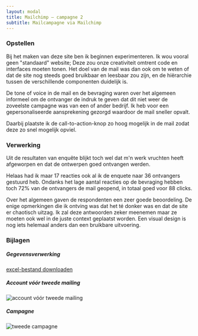 ```yaml
---
layout: modal
title: Mailchimp – campagne 2
subtitle: Mailcampagne via Mailchimp
---
```


### Opstellen

Bij het maken van deze site ben ik beginnen experimenteren. Ik wou vooral geen "standaard" website; Deze zou onze creativiteit omtrent code en interfaces moeten tonen. Het doel van de mail was dan ook om te weten of dat de site nog steeds goed bruikbaar en leesbaar zou zijn, en de hiërarchie tussen de verschillende componenten duidelijk is.

De tone of voice in de mail en de bevraging waren over het algemeen informeel om de ontvanger de indruk te geven dat dit niet weer de zoveelste campagne was van een of ander bedrijf. Ik heb voor een gepersonaliseerde aansprekening gezorgd waardoor de mail sneller opvalt.

Daarbij plaatste ik de call-to-action-knop zo hoog mogelijk in de mail zodat deze zo snel mogelijk opviel.

### Verwerking

Uit de resultaten van enquête blijkt toch wel dat m'n werk vruchten heeft afgeworpen en dat de ontwerpen goed ontvangen werden.

Helaas had ik maar 17 reacties ook al ik de enquete naar 36 ontvangers gestuurd heb. Ondanks het lage aantal reacties op de bevraging hebben toch 72% van de ontvangers de mail geopend, in totaal goed voor 88 clicks.

Over het algemeen gaven de respondenten een zeer goede beoordeling. De enige opmerkingen die ik ontving was dat het té donker was en dat de site er chaotisch uitzag. Ik zal deze antwoorden zeker meenemen maar ze moeten ook wel in de juste context geplaatst worden. Een visual design is nog iets helemaal anders dan een bruikbare uitvoering.

### Bijlagen

##### Gegevensverwerking

<a href="https://pgmgent-1920-students.github.io/case1-pgm-website-baas-pgm-lenndery/src/buscom/campagne-2/buscom_campagne_2_evaluatie.xlsx" class="text-modern btn-arrow-link" download>excel-bestand downloaden</a>

##### Account vóór tweede mailing

![account vóór tweede mailing](https://pgmgent-1920-students.github.io/case1-pgm-website-baas-pgm-lenndery/src/buscom/campagne-2/mailchimp_account_voor_campagne_2.png)

##### Campagne

![tweede campagne](https://pgmgent-1920-students.github.io/case1-pgm-website-baas-pgm-lenndery/src/buscom/campagne-2/mailchmip_campagne_2.png)